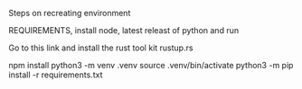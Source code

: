 Steps on recreating environment

REQUIREMENTS, install node, latest releast of python and run

Go to this link and install the rust tool kit 
rustup.rs

npm install
python3 -m venv .venv
source .venv/bin/activate
python3 -m pip install -r requirements.txt
